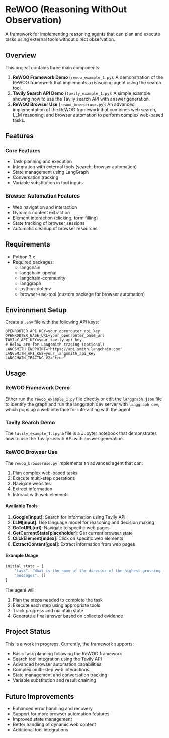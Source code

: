 # ReWOO (Reasoning WithOut Observation)

A framework for implementing reasoning agents that can plan and execute tasks using external tools without direct observation.

## Overview

This project contains three main components:

1. **ReWOO Framework Demo** (`rewoo_example_1.py`): A demonstration of the ReWOO framework that implements a reasoning agent using the search tool.
2. **Tavily Search API Demo** (`tavily_example_1.py`): A simple example showing how to use the Tavily search API with answer generation.
3. **ReWOO Browser Use** (`rewoo_browseruse.py`): An advanced implementation of the ReWOO framework that combines web search, LLM reasoning, and browser automation to perform complex web-based tasks.

## Features

### Core Features
- Task planning and execution
- Integration with external tools (search, browser automation)
- State management using LangGraph
- Conversation tracking
- Variable substitution in tool inputs

### Browser Automation Features
- Web navigation and interaction
- Dynamic content extraction
- Element interaction (clicking, form filling)
- State tracking of browser sessions
- Automatic cleanup of browser resources

## Requirements

- Python 3.x
- Required packages:
  - langchain
  - langchain-openai
  - langchain-community
  - langgraph
  - python-dotenv
  - browser-use-tool (custom package for browser automation)

## Environment Setup

Create a `.env` file with the following API keys:
```
OPENROUTER_API_KEY=your_openrouter_api_key
OPENROUTER_BASE_URL=your_openrouter_base_url
TAVILY_API_KEY=your_tavily_api_key
# Below are for Langsmith tracing (optional)
LANGSMITH_ENDPOINT="https://api.smith.langchain.com"
LANGSMITH_API_KEY=your_langsmith_api_key
LANGCHAIN_TRACING_V2="true"
```

## Usage

### ReWOO Framework Demo

Either run the `rewoo_example_1.py` file directly or edit the `langgraph.json` file to identify the graph and run the langgraph dev server with `langgraph dev`, which pops up a web interface for interacting with the agent.

### Tavily Search Demo

The `tavily_example_1.ipynb` file is a Jupyter notebook that demonstrates how to use the Tavily search API with answer generation.

### ReWOO Browser Use

The `rewoo_browseruse.py` implements an advanced agent that can:
1. Plan complex web-based tasks
2. Execute multi-step operations
3. Navigate websites
4. Extract information
5. Interact with web elements

#### Available Tools
1. **Google[input]**: Search for information using Tavily API
2. **LLM[input]**: Use language model for reasoning and decision making
3. **GoToURL[url]**: Navigate to specific web pages
4. **GetCurrentState[placeholder]**: Get current browser state
5. **ClickElement[index]**: Click on specific web elements
6. **ExtractContent[goal]**: Extract information from web pages

#### Example Usage
```python
initial_state = {
    "task": "What is the name of the director of the highest-grossing movie released in 2023? Go to that director's Wikipedia page and briefly describe their biography.",
    "messages": []
}
```

The agent will:
1. Plan the steps needed to complete the task
2. Execute each step using appropriate tools
3. Track progress and maintain state
4. Generate a final answer based on collected evidence

## Project Status

This is a work in progress. Currently, the framework supports:
- Basic task planning following the ReWOO framework
- Search tool integration using the Tavily API
- Advanced browser automation capabilities
- Complex multi-step web interactions
- State management and conversation tracking
- Variable substitution and result chaining

## Future Improvements
- Enhanced error handling and recovery
- Support for more browser automation features
- Improved state management
- Better handling of dynamic web content
- Additional tool integrations
